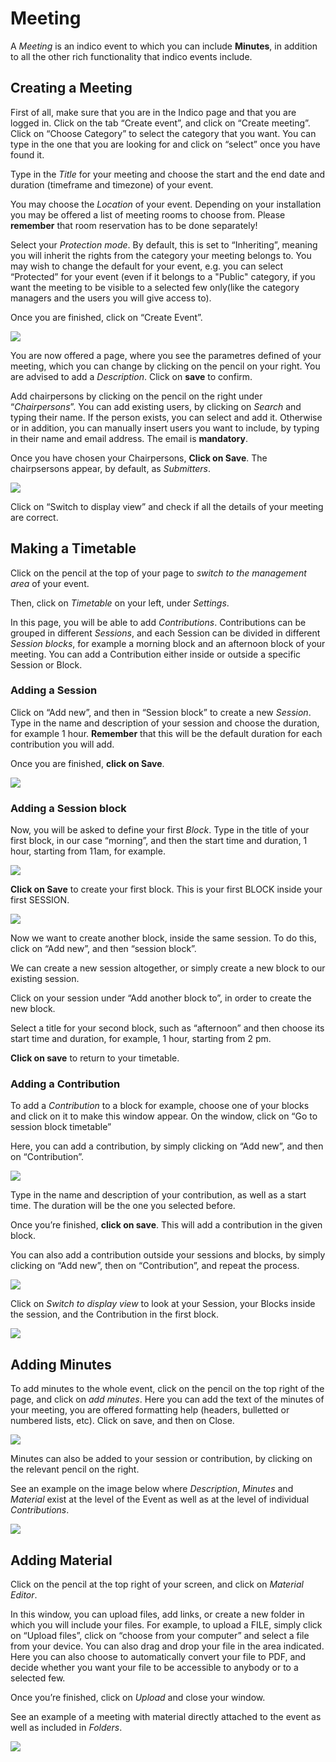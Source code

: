 Meeting
=======
A _Meeting_ is an indico event to which you can include **Minutes**, in addition to all the other rich functionality that indico events include.


Creating a Meeting
------------------

First of all, make sure that you are in the Indico page and that you are logged in.
Click on the tab “Create event”, and click on “Create meeting”.
Click on “Choose Category” to select the category that you want. You can type in the one that you are looking for and click on “select” once you have found it.

Type in the _Title_ for your meeting and choose the start and the end date and duration (timeframe and timezone) of your event. 

You may choose the _Location_ of your event. Depending on your installation you may be offered a list of meeting rooms to choose from. Please **remember** that room reservation has to be done separately!

Select your _Protection mode_. By default, this is set to “Inheriting”, meaning you will inherit the rights from the category your meeting belongs to. You may wish to change the default for your event, e.g. you can select “Protected” for your event (even if it belongs to a "Public" category, if you want the meeting to be visible to a selected few only(like the category managers and the users you will give access to).

Once you are finished, click on “Create Event”.

![](/assets/create-meeting.png)

You are now offered a page, where you see the parametres defined of your meeting, which you can change by clicking on the pencil on your right. You are advised to add a _Description_. Click on **save** to confirm.

Add chairpersons by clicking on the pencil on the right under “_Chairpersons_”.
You can add existing users, by clicking on _Search_ and typing their name. If the person exists, you can select and add it.
Otherwise or in addition, you can manually insert users you want to include, by typing in their name and email address. The email is **mandatory**. 

Once you have chosen your Chairpersons, **Click on Save**. The chairpsersons appear, by default, as _Submitters_.

![](/assets/define-meeting.png)

Click on “Switch to display view” and check if all the details of your meeting are correct.

Making a Timetable
------------------

Click on the pencil at the top of your page to _switch to the management area_ of your event.

Then, click on _Timetable_ on your left, under _Settings_.

In this page, you will be able to add _Contributions_. 
Contributions can be grouped in different _Sessions_, and 
each Session can be divided in different _Session blocks_, 
for example a morning block and an afternoon block of your meeting.
You can add a Contribution either inside or outside a specific Session or Block.

### Adding a Session

Click on “Add new”, and then in “Session block” to create a new _Session_.
Type in the name and description of your session and choose the duration, for example 1 hour. 
**Remember** that this will be the default duration for each contribution you will add.

Once you are finished, **click on Save**.

![](/assets/session-meeting.png)

### Adding a Session block

Now, you will be asked to define your first _Block_.
Type in the title of your first block, in our case “morning”, and then the start time and duration, 1 hour, starting from 11am, for example.

![](/assets/add-session-block-meeting.png)

**Click on Save** to create your first block. This is your first BLOCK inside your first SESSION.

![](/assets/block-in-session.png)

Now we want to create another block, inside the same session.
To do this, click on “Add new”, and then “session block”. 


We can create a new session altogether, or simply create a new block to our existing session. 

Click on your session under “Add another block to”, in order to create the new block. 

Select a title for your second block, such as “afternoon” and then choose its start time and duration, for example, 1 hour, starting from 2 pm.


**Click on save** to return to your timetable.

### Adding a Contribution

To add a _Contribution_ to a block for example, choose one of your blocks and click on it to make this window appear. 
On the window, click on “Go to session block timetable”

Here, you can add a contribution, by simply clicking on “Add new”, and then on “Contribution”.

![](/assets/contribution-meeting.png)

Type in the name and description of your contribution, as well as a start time. The duration will be the one you selected before.

Once you’re finished, **click on save**. This will add a contribution in the given block.



You can also add a contribution outside your sessions and blocks, by simply clicking on “Add new”, then on “Contribution”, and repeat the process.

![](/assets/add-contribution-meeting.png)

Click on _Switch to display view_ to look at your Session, your Blocks inside the session, and the Contribution in the first block.

![](/assets/result-timetable-meeting.png)

Adding Minutes 
---------------

To add minutes to the whole event, click on the pencil on the top right of the page, and click on _add minutes_.
Here you can add the text of the minutes of your meeting, you are offered formatting help (headers, bulletted or numbered lists, etc).
Click on save, and then on Close. 

![](/assets/add-minutes-meeting.png)

Minutes can also be added to your session or contribution, by clicking on the relevant pencil on the right. 

See an example on the image below where _Description_, _Minutes_ and _Material_ exist at the level of the Event as well as at the level of individual _Contributions_.

![](/assets/material-meeting.png)

Adding Material
---------------

Click on the pencil at the top right of your screen, and click on _Material Editor_.

In this window, you can upload files, add links, or create a new folder in which you will include your files.
For example, to upload a FILE, simply click on “Upload files”, click on “choose from your computer” and select a file from your device. You can also drag and drop your file in the area indicated.
Here you can also choose to automatically convert your file to PDF, and decide whether you want your file to be accessible to anybody or to a selected few.

Once you’re finished, click on _Upload_ and close your window.

See an example of a meeting with material directly attached to the event as well as included in _Folders_.

![](/assets/with-folders-material-meeting.png)
